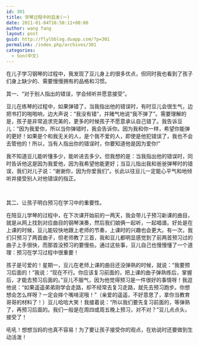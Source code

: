 ```yaml
---
id: 301
title: 学琴过程中的启发(一)
date: 2011-01-04T16:50:11+00:00
author: wang fang
layout: post
guid: http://flylbblog.duapp.com/?p=301
permalink: /index.php/archives/301
categories:
  - Son(中文)
---
```

在儿子学习钢琴的过程中，我发现了豆儿身上的很多优点，但同时我也看到了孩子们身上缺少的、需要慢慢拥有的品格和习惯。

其一、“对于别人指出的错误，学会倾听并愿意接受”。

豆儿在练琴的过程中，如果弹错了，当我指出他的错误时，有时豆儿会很生气，边把书打的啪啪响，边大声说：“我没有错”，并赌气地说“我不弹了”。需要理解的是，孩子是非常追求完美的，更多的时候孩子不愿意承认自己错了。我告诉豆儿：“因为我爱你，所以当你弹错时，我会告诉你。因为我和你一样，希望你能弹的更好！如果是个和我无关的人，是个我不爱的人，即使是他犯错误了，我也不会去管他的！所以，当有人指出你的错误时，你要知道他是因为爱你!”

我不知道豆儿能听懂多少，能听进去多少。但我想的是：当我指出他的错误时，同时告诉他这是因为我爱他，因为我希望他能更好；当豆儿指出我和爸爸弹琴时的错误，我们对儿子说：“谢谢你，因为你爱我们”。长此以往豆儿一定能心平气和地倾听并接受别人对他错误的指正。

&nbsp;

其二、让孩子明白预习在学习中的重要性。

在陪豆儿学琴的过程中，在下次课开始前的一两天，我会带儿子预习新课的曲目，就是从网上找到对应曲目的钢琴演奏，然后我们娘俩一起听，一起唱谱。好处是在上课的时候，豆儿能较快地跟上老师的节奏，上课时的兴趣也会更大。有一次，我们只预习了两首曲子，但老师教了三首，我和豆儿都明显感觉到了前两首预习过的曲子上手很快，而那首没预习的要慢些。通过这些事，豆儿自己也慢慢懂了一个道理：预习在学习过程中很重要！

孩子是可爱的！星期一，豆儿在老师上课的曲目还没弹熟的时候，就说：“我要预习后面的！”我说：“现在不行。你应该复习前面的，把上课的曲子弹熟练后，掌握后，才能去预习后面的。”豆儿不服气，因为他觉得预习是一件很好的事情呀！我逗他说：“如果遥遥弟弟刚学会走路，却不经常去复习走路，就先去预习跑步。你想想会怎么样呀？一定会摔个嘴啃泥哦！”（亲爱的遥遥，不好意思了，拿你当教育哥哥的材料了！）豆儿哈哈大笑！我接着说：“所以我们要先复习前面的，等弹熟了，再预习后面的。我们一般是在周四或周五晚上预习，对不对？”豆儿点点头，接受了！

吼吼！想想当妈的也真不容易！为了要让孩子接受你的观点，在劝说时还要做到生动活泼！